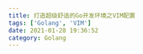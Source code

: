 ```yaml
---
title: 打造超级舒适的Go开发环境之VIM配置
tags: ['Golang', 'VIM']
date: 2021-01-28 19:36:52
category: Golang
---
```

